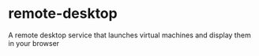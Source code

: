 # remote-desktop
A remote desktop service that launches virtual machines and display them in your browser
